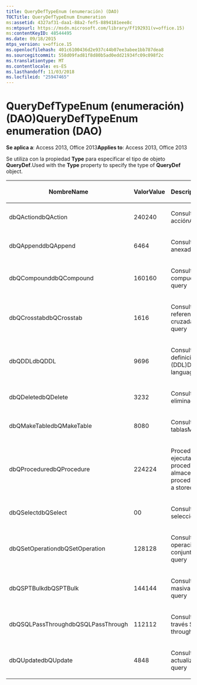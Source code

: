 ```yaml
---
title: QueryDefTypeEnum (enumeración) (DAO)
TOCTitle: QueryDefTypeEnum Enumeration
ms:assetid: 4327af31-daa1-88a2-fef5-8894181eee8c
ms:mtpsurl: https://msdn.microsoft.com/library/Ff192931(v=office.15)
ms:contentKeyID: 48544495
ms.date: 09/18/2015
mtps_version: v=office.15
ms.openlocfilehash: 401c6100436d2e937c44b07ee3abee1bb787dea8
ms.sourcegitcommit: 558d09fad81f8d80b5ad0edd21934fc09c098f2c
ms.translationtype: MT
ms.contentlocale: es-ES
ms.lasthandoff: 11/03/2018
ms.locfileid: "25947465"
---
```

# <a name="querydeftypeenum-enumeration-dao"></a><span data-ttu-id="1a300-102">QueryDefTypeEnum (enumeración) (DAO)</span><span class="sxs-lookup"><span data-stu-id="1a300-102">QueryDefTypeEnum enumeration (DAO)</span></span>


<span data-ttu-id="1a300-103">**Se aplica a**: Access 2013, Office 2013</span><span class="sxs-lookup"><span data-stu-id="1a300-103">**Applies to**: Access 2013, Office 2013</span></span>

<span data-ttu-id="1a300-104">Se utiliza con la propiedad **Type** para especificar el tipo de objeto **QueryDef**.</span><span class="sxs-lookup"><span data-stu-id="1a300-104">Used with the **Type** property to specify the type of **QueryDef** object.</span></span>

<table>
<colgroup>
<col style="width: 33%" />
<col style="width: 33%" />
<col style="width: 33%" />
</colgroup>
<thead>
<tr class="header">
<th><p><span data-ttu-id="1a300-105">Nombre</span><span class="sxs-lookup"><span data-stu-id="1a300-105">Name</span></span></p></th>
<th><p><span data-ttu-id="1a300-106">Valor</span><span class="sxs-lookup"><span data-stu-id="1a300-106">Value</span></span></p></th>
<th><p><span data-ttu-id="1a300-107">Descripción</span><span class="sxs-lookup"><span data-stu-id="1a300-107">Description</span></span></p></th>
</tr>
</thead>
<tbody>
<tr class="odd">
<td><p><span data-ttu-id="1a300-108">dbQAction</span><span class="sxs-lookup"><span data-stu-id="1a300-108">dbQAction</span></span></p></td>
<td><p><span data-ttu-id="1a300-109">240</span><span class="sxs-lookup"><span data-stu-id="1a300-109">240</span></span></p></td>
<td><p><span data-ttu-id="1a300-110">Consulta de acción</span><span class="sxs-lookup"><span data-stu-id="1a300-110">Action query</span></span></p></td>
</tr>
<tr class="even">
<td><p><span data-ttu-id="1a300-111">dbQAppend</span><span class="sxs-lookup"><span data-stu-id="1a300-111">dbQAppend</span></span></p></td>
<td><p><span data-ttu-id="1a300-112">64</span><span class="sxs-lookup"><span data-stu-id="1a300-112">64</span></span></p></td>
<td><p><span data-ttu-id="1a300-113">Consulta de datos anexados</span><span class="sxs-lookup"><span data-stu-id="1a300-113">Append query</span></span></p></td>
</tr>
<tr class="odd">
<td><p><span data-ttu-id="1a300-114">dbQCompound</span><span class="sxs-lookup"><span data-stu-id="1a300-114">dbQCompound</span></span></p></td>
<td><p><span data-ttu-id="1a300-115">160</span><span class="sxs-lookup"><span data-stu-id="1a300-115">160</span></span></p></td>
<td><p><span data-ttu-id="1a300-116">Consulta compuesta</span><span class="sxs-lookup"><span data-stu-id="1a300-116">Compound query</span></span></p></td>
</tr>
<tr class="even">
<td><p><span data-ttu-id="1a300-117">dbQCrosstab</span><span class="sxs-lookup"><span data-stu-id="1a300-117">dbQCrosstab</span></span></p></td>
<td><p><span data-ttu-id="1a300-118">16</span><span class="sxs-lookup"><span data-stu-id="1a300-118">16</span></span></p></td>
<td><p><span data-ttu-id="1a300-119">Consulta de tabla de referencias cruzadas</span><span class="sxs-lookup"><span data-stu-id="1a300-119">Crosstab query</span></span></p></td>
</tr>
<tr class="odd">
<td><p><span data-ttu-id="1a300-120">dbQDDL</span><span class="sxs-lookup"><span data-stu-id="1a300-120">dbQDDL</span></span></p></td>
<td><p><span data-ttu-id="1a300-121">96</span><span class="sxs-lookup"><span data-stu-id="1a300-121">96</span></span></p></td>
<td><p><span data-ttu-id="1a300-122">Consulta de lenguaje de definición de datos (DDL)</span><span class="sxs-lookup"><span data-stu-id="1a300-122">Data-definition language (DDL) query</span></span></p></td>
</tr>
<tr class="even">
<td><p><span data-ttu-id="1a300-123">dbQDelete</span><span class="sxs-lookup"><span data-stu-id="1a300-123">dbQDelete</span></span></p></td>
<td><p><span data-ttu-id="1a300-124">32</span><span class="sxs-lookup"><span data-stu-id="1a300-124">32</span></span></p></td>
<td><p><span data-ttu-id="1a300-125">Consulta de eliminación</span><span class="sxs-lookup"><span data-stu-id="1a300-125">Delete query</span></span></p></td>
</tr>
<tr class="odd">
<td><p><span data-ttu-id="1a300-126">dbQMakeTable</span><span class="sxs-lookup"><span data-stu-id="1a300-126">dbQMakeTable</span></span></p></td>
<td><p><span data-ttu-id="1a300-127">80</span><span class="sxs-lookup"><span data-stu-id="1a300-127">80</span></span></p></td>
<td><p><span data-ttu-id="1a300-128">Consulta de creación de tablas</span><span class="sxs-lookup"><span data-stu-id="1a300-128">Make-table query</span></span></p></td>
</tr>
<tr class="even">
<td><p><span data-ttu-id="1a300-129">dbQProcedure</span><span class="sxs-lookup"><span data-stu-id="1a300-129">dbQProcedure</span></span></p></td>
<td><p><span data-ttu-id="1a300-130">224</span><span class="sxs-lookup"><span data-stu-id="1a300-130">224</span></span></p></td>
<td><p><span data-ttu-id="1a300-131">Procedimiento SQL que ejecuta un procedimiento almacenado</span><span class="sxs-lookup"><span data-stu-id="1a300-131">SQL procedure that executes a stored procedure</span></span></p></td>
</tr>
<tr class="odd">
<td><p><span data-ttu-id="1a300-132">dbQSelect</span><span class="sxs-lookup"><span data-stu-id="1a300-132">dbQSelect</span></span></p></td>
<td><p><span data-ttu-id="1a300-133">0</span><span class="sxs-lookup"><span data-stu-id="1a300-133">0</span></span></p></td>
<td><p><span data-ttu-id="1a300-134">Consulta de selección</span><span class="sxs-lookup"><span data-stu-id="1a300-134">Select query</span></span></p></td>
</tr>
<tr class="even">
<td><p><span data-ttu-id="1a300-135">dbQSetOperation</span><span class="sxs-lookup"><span data-stu-id="1a300-135">dbQSetOperation</span></span></p></td>
<td><p><span data-ttu-id="1a300-136">128</span><span class="sxs-lookup"><span data-stu-id="1a300-136">128</span></span></p></td>
<td><p><span data-ttu-id="1a300-137">Consulta de operaciones de conjunto</span><span class="sxs-lookup"><span data-stu-id="1a300-137">Set operation query</span></span></p></td>
</tr>
<tr class="odd">
<td><p><span data-ttu-id="1a300-138">dbQSPTBulk</span><span class="sxs-lookup"><span data-stu-id="1a300-138">dbQSPTBulk</span></span></p></td>
<td><p><span data-ttu-id="1a300-139">144</span><span class="sxs-lookup"><span data-stu-id="1a300-139">144</span></span></p></td>
<td><p><span data-ttu-id="1a300-140">Consulta de operación masiva</span><span class="sxs-lookup"><span data-stu-id="1a300-140">Bulk operation query</span></span></p></td>
</tr>
<tr class="even">
<td><p><span data-ttu-id="1a300-141">dbQSQLPassThrough</span><span class="sxs-lookup"><span data-stu-id="1a300-141">dbQSQLPassThrough</span></span></p></td>
<td><p><span data-ttu-id="1a300-142">112</span><span class="sxs-lookup"><span data-stu-id="1a300-142">112</span></span></p></td>
<td><p><span data-ttu-id="1a300-143">Consulta de paso a través SQL</span><span class="sxs-lookup"><span data-stu-id="1a300-143">SQL pass-through query</span></span></p></td>
</tr>
<tr class="odd">
<td><p><span data-ttu-id="1a300-144">dbQUpdate</span><span class="sxs-lookup"><span data-stu-id="1a300-144">dbQUpdate</span></span></p></td>
<td><p><span data-ttu-id="1a300-145">48</span><span class="sxs-lookup"><span data-stu-id="1a300-145">48</span></span></p></td>
<td><p><span data-ttu-id="1a300-146">Consulta de actualización</span><span class="sxs-lookup"><span data-stu-id="1a300-146">Update query</span></span></p></td>
</tr>
</tbody>
</table>


